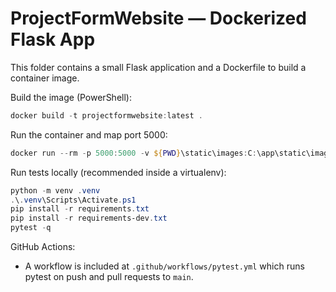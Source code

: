 # ProjectFormWebsite — Dockerized Flask App

This folder contains a small Flask application and a Dockerfile to build a container image.

Build the image (PowerShell):

```powershell
docker build -t projectformwebsite:latest .
```

Run the container and map port 5000:

```powershell
docker run --rm -p 5000:5000 -v ${PWD}\static\images:C:\app\static\images projectformwebsite:latest
```

Run tests locally (recommended inside a virtualenv):

```powershell
python -m venv .venv
.\.venv\Scripts\Activate.ps1
pip install -r requirements.txt
pip install -r requirements-dev.txt
pytest -q
```

GitHub Actions:
- A workflow is included at `.github/workflows/pytest.yml` which runs pytest on push and pull requests to `main`.
